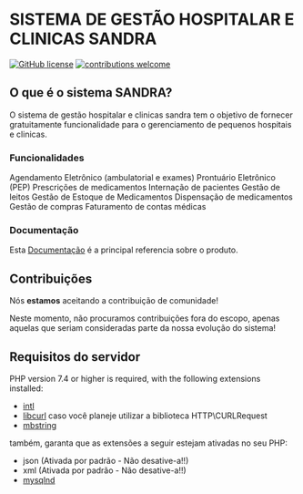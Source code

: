 # SISTEMA DE GESTÃO HOSPITALAR E CLINICAS SANDRA
[![GitHub license](https://img.shields.io/github/license/emanuelpv/sandra)](https://github.com/emanuelpv/sandra/blob/develop/LICENSE)
[![contributions welcome](https://img.shields.io/badge/contributions-welcome-brightgreen.svg?style=flat)](https://github.com/emanuelpv/sandra/pulls)
<br>

## O que é o sistema SANDRA?

O sistema de gestão hospitalar e clinicas sandra tem o objetivo de fornecer gratuitamente funcionalidade para o gerenciamento de pequenos hospitais e clinicas.


### Funcionalidades

Agendamento Eletrônico (ambulatorial e exames)
Prontuário Eletrônico (PEP)
Prescrições de medicamentos
Internação de pacientes
Gestão de leitos
Gestão de Estoque de Medicamentos
Dispensação de medicamentos
Gestão de compras
Faturamento de contas médicas


### Documentação

Esta [Documentação](https://emanuelpv.github.io/documentacao/) é a principal referencia sobre o produto.



## Contribuições

Nós **estamos** aceitando a contribuição  de comunidade!

Neste momento, não procuramos contribuições fora do escopo, apenas aquelas que seriam consideradas parte da nossa evolução do sistema!


## Requisitos do servidor

PHP version 7.4 or higher is required, with the following extensions installed:


- [intl](http://php.net/manual/en/intl.requirements.php)
- [libcurl](http://php.net/manual/en/curl.requirements.php) caso você planeje utilizar a biblioteca HTTP\CURLRequest
- [mbstring](http://php.net/manual/en/mbstring.installation.php)

também, garanta que as extensões a seguir estejam ativadas no seu PHP:

- json (Ativada por padrão - Não desative-a!!)
- xml (Ativada por padrão - Não desative-a!!)
- [mysqlnd](http://php.net/manual/en/mysqlnd.install.php)

